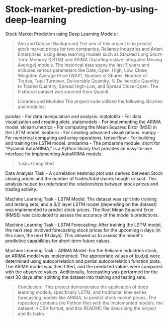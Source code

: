# Stock-market-prediction-by-using-deep-learning
Stock Market Prediction using Deep Learning Models : 

>Aim and Dataset Background
The aim of this project is to predict stock market prices for two companies, Reliance Industries and Adani Enterprises, using deep learning models such as Stacked Long Short-Term Memory (LSTM) and ARIMA (AutoRegressive Integrated Moving Average) models. The historical data spans the last 5 years and includes various parameters like Date, Open, High, Low, Close, Weighted Average Price (WAP), Number of Shares, Number of Trades, Total Turnover, Deliverable Quantity, % Deliverable Quantity to Traded Quantity, Spread High-Low, and Spread Close-Open. The historical dataset was sourced from Quandl.

>Libraries and Modules
The project code utilized the following libraries and modules:

pandas - For data manipulation and analysis.
matplotlib - For data visualization and creating plots.
statsmodels - For implementing the ARIMA model.
sklearn.metrics - For computing the Mean Squared Error (MSE) in the LSTM model.
seaborn - For creating advanced visualizations.
numpy - For numerical computing and array operations.
tensorflow - For building and training the LSTM model.
pmdarima - The pmdarima module, short for "Pyramid AutoARIMA," is a Python library that provides an easy-to-use interface for implementing AutoARIMA models. 

>Tasks Completed

Data Analysis Task - A correlation heatmap plot was derived between Stock closing prices and the number of trades/total shares bought or sold. This analysis helped to understand the relationships between stock prices and trading activity.

Machine Learning Task - LSTM Model: The dataset was split into training and testing sets, and a 3/2 layer LSTM model (depending on the dataset) was implemented to predict stock prices. The Root Mean Squared Error (RMSE) was calculated to assess the accuracy of the model's predictions.

Machine Learning Task - LSTM Forecasting: After training the LSTM model, the next step involved forecasting stock prices for the upcoming n days (in this case, the next 10 days). This allowed us to assess the model's predictive capabilities for short-term future values.

Machine Learning Task - ARIMA Model: For the Reliance Industries stock, an ARIMA model was implemented. The appropriate values of (p,d,q) were determined using autocorrelation and partial autocorrelation function plots. The ARIMA model was then fitted, and the predicted values were compared with the observed values. Additionally, forecasting was performed for the next 30 days after splitting the dataset into training and testing sets.

> Conclusion : This project demonstrates the application of deep learning models, specifically LSTM, and traditional time series forecasting models like ARIMA, to predict stock market prices. The repository contains the Python files with the implemented models, the dataset in CSV format, and this README file describing the project and its tasks.
